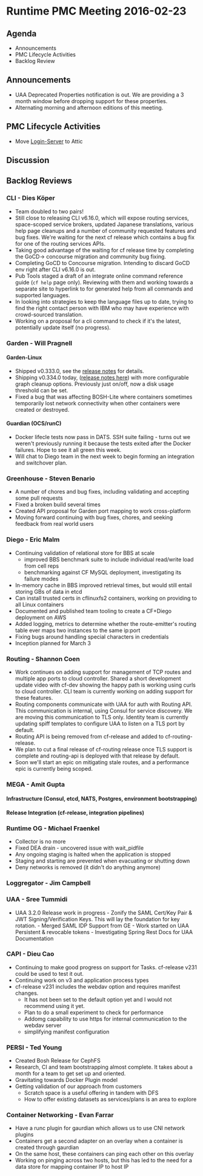 # Runtime PMC Meeting 2016-02-23

## Agenda
* Announcements
* PMC Lifecycle Activities
* Backlog Review

## Announcements
 * UAA Deprecated Properties notification is out. We are providing a 3 month window before dropping support for these properties.
 * Alternating morning and afternoon editions of this meeting.

## PMC Lifecycle Activities
 * Move [Login-Server](https://github.com/cloudfoundry/login-server) to Attic

## Discussion

## Backlog Reviews

### CLI - Dies Köper
- Team doubled to two pairs!
- Still close to releasing CLI v6.16.0, which will expose routing services, space-scoped service brokers, updated Japanese translations, various help page cleanups and a number of community requested features and bug fixes. We're waiting for the next cf release which contains a bug fix for one of the routing services APIs.
- Taking good advantage of the waiting for cf release time by completing the GoCD-> concourse migration and community bug fixing.
- Completing GoCD to Concourse migration. Intending to discard GoCD env right after CLI v6.16.0 is out.
- Pub Tools staged a draft of an integrate online command reference guide (`cf help` page only). Reviewing with them and working towards a separate site to hyperlink to for generated help from all commands and supported languages.
- In looking into strategies to keep the language files up to date, trying to find the right contact person with IBM who may have experience with crowd-sourced translation.
- Working on a proposal for a cli command to check if it's the latest, potentially update itself (no progress).

### Garden - Will Pragnell

#### Garden-Linux

- Shipped v0.333.0, see the [release notes](https://github.com/cloudfoundry-incubator/garden-linux-release/releases/tag/v0.333.0) for details.
- Shipping v0.334.0 today, ([release notes here](https://github.com/cloudfoundry-incubator/garden-linux-release/releases/tag/v0.334.0)) with more configurable graph cleanup options. Previously just on/off, now a disk usage threshold can be set.
- Fixed a bug that was affecting BOSH-Lite where containers sometimes temporarily lost network connectivity when other containers were created or destroyed.

#### Guardian (OCS/runC)

- Docker lifecle tests now pass in DATS. SSH suite failing - turns out we weren't previously running it because the tests exited after the Docker failures. Hope to see it all green this week.
- Will chat to Diego team in the next week to begin forming an integration and switchover plan.

### Greenhouse - Steven Benario
- A number of chores and bug fixes, including validating and accepting some pull requests
- Fixed a broken build several times
- Created API proposal for Garden port mapping to work cross-platform
- Moving forward continuing with bug fixes, chores, and seeking feedback from real world users


### Diego - Eric Malm

- Continuing validation of relational store for BBS at scale
	- improved BBS benchmark suite to include individual read/write load from cell reps
	- benchmarking against CF MySQL deployment, investigating its failure modes
- In-memory cache in BBS improved retrieval times, but would still entail storing GBs of data in etcd
- Can install trusted certs in cflinuxfs2 containers, working on providing to all Linux containers
- Documented and published team tooling to create a CF+Diego deployment on AWS
- Added logging, metrics to determine whether the route-emitter's routing table ever maps two instances to the same ip:port
- Fixing bugs around handling special characters in credentials
- Inception planned for March 3


### Routing - Shannon Coen

- Work continues on adding support for management of TCP routes and multiple app ports to cloud controller. Shared a short development update video with cf-dev showing the happy path is working using curls to cloud controller. CLI team is currently working on adding support for these features.
- Routing components communicate with UAA for auth with Routing API. This communication is internal, using Consul for service discovery. We are moving this communication to TLS only. Identity team is currently updating spiff templates to configure UAA to listen on a TLS port by default.
- Routing API is being removed from cf-release and added to cf-routing-release. 
- We plan to cut a final release of cf-routing release once TLS support is complete and routing-api is deployed with that release by default.
- Soon we'll start an epic on mitigating stale routes, and a performance epic is currently being scoped.

### MEGA - Amit Gupta

#### Infrastructure (Consul, etcd, NATS, Postgres, environment bootstrapping)

#### Release Integration (cf-release, integration pipelines)

### Runtime OG - Michael Fraenkel

- Collector is no more
- Fixed DEA drain - uncovered issue with wait_pidfile
- Any ongoing staging is halted when the application is stopped
- Staging and starting are prevented when evacuating or shutting down
- Deny networks is removed (it didn't do anything anymore)

### Loggregator - Jim Campbell

### UAA - Sree Tummidi
 - UAA 3.2.0 Release work in progress
       - Zonify the SAML Cert/Key Pair & JWT Signing/Verification Keys. This will lay the foundation for key rotation.
       - Merged SAML IDP Support from GE 
       - Work started on UAA Persistent & revocable tokens
       - Investigating Spring Rest Docs for UAA Documentation
       
### CAPI - Dieu Cao
- Continuing to make good progress on support for Tasks.  cf-release v231 could be used to test it out.
- Continuing work on v3 and application process types
- cf-release v231 includes the webdav option and requires manifest changes.
  - It has not been set to the default option yet and I would not recommend using it yet.
  - Plan to do a small experiment to check for performance
  - Addomg capability to use https for internal communication to the webdav server
  - simplifying manifest configuration

### PERSI - Ted Young
- Created Bosh Release for CephFS
- Research, CI and team bootstrapping almost complete. It takes about a month for a team to get set up and oriented.
- Gravitating towards Docker Plugin model
- Getting validation of our approach from customers
  - Scratch space is a useful offering in tandem with DFS
  - How to offer existing datasets as services/plans is an area to explore

### Container Networking - Evan Farrar
- Have a runc plugin for gaurdian which allows us to use CNI network plugins
- Containers get a second adapter on an overlay when a container is created through gaurdian
- On the same host, these containers can ping each other on this overlay
- Working on pinging across two hosts, but this has led to the need for a data store for mapping container IP to host IP
